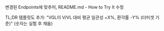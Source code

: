 변경된 Endpoints에 맞추어, README.md - How to Try It 수정

TL;DR 템플릿도 추가:
"VGL이 V/VL 대비 평균 일관성 +X%, 환각률 -Y% (더미셋 기준)"
(숫자는 실험 후 채움)
